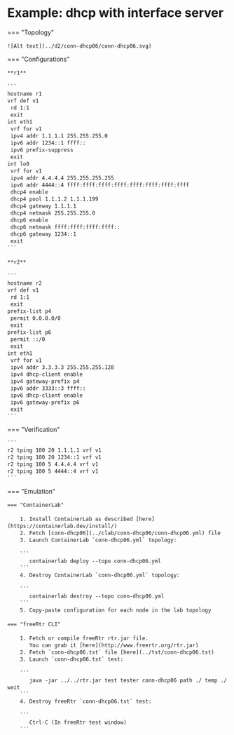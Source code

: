 # Example: dhcp with interface server

=== "Topology"

    ![Alt text](../d2/conn-dhcp06/conn-dhcp06.svg)

=== "Configurations"

    **r1**

    ```
    hostname r1
    vrf def v1
     rd 1:1
     exit
    int eth1
     vrf for v1
     ipv4 addr 1.1.1.1 255.255.255.0
     ipv6 addr 1234::1 ffff::
     ipv6 prefix-suppress
     exit
    int lo0
     vrf for v1
     ipv4 addr 4.4.4.4 255.255.255.255
     ipv6 addr 4444::4 ffff:ffff:ffff:ffff:ffff:ffff:ffff:ffff
     dhcp4 enable
     dhcp4 pool 1.1.1.2 1.1.1.199
     dhcp4 gateway 1.1.1.1
     dhcp4 netmask 255.255.255.0
     dhcp6 enable
     dhcp6 netmask ffff:ffff:ffff:ffff::
     dhcp6 gateway 1234::1
     exit
    ```

    **r2**

    ```
    hostname r2
    vrf def v1
     rd 1:1
     exit
    prefix-list p4
     permit 0.0.0.0/0
     exit
    prefix-list p6
     permit ::/0
     exit
    int eth1
     vrf for v1
     ipv4 addr 3.3.3.3 255.255.255.128
     ipv4 dhcp-client enable
     ipv4 gateway-prefix p4
     ipv6 addr 3333::3 ffff::
     ipv6 dhcp-client enable
     ipv6 gateway-prefix p6
     exit
    ```

=== "Verification"

    ```
    r2 tping 100 20 1.1.1.1 vrf v1
    r2 tping 100 20 1234::1 vrf v1
    r2 tping 100 5 4.4.4.4 vrf v1
    r2 tping 100 5 4444::4 vrf v1
    ```

=== "Emulation"

    === "ContainerLab"

        1. Install ContainerLab as described [here](https://containerlab.dev/install/)  
        2. Fetch [conn-dhcp06](../clab/conn-dhcp06/conn-dhcp06.yml) file  
        3. Launch ContainerLab `conn-dhcp06.yml` topology:  

        ```
           containerlab deploy --topo conn-dhcp06.yml  
        ```
        4. Destroy ContainerLab `conn-dhcp06.yml` topology:  

        ```
           containerlab destroy --topo conn-dhcp06.yml  
        ```
        5. Copy-paste configuration for each node in the lab topology

    === "freeRtr CLI"

        1. Fetch or compile freeRtr rtr.jar file.  
           You can grab it [here](http://www.freertr.org/rtr.jar)  
        2. Fetch `conn-dhcp06.tst` file [here](../tst/conn-dhcp06.tst)  
        3. Launch `conn-dhcp06.tst` test:  

        ```
           java -jar ../../rtr.jar test tester conn-dhcp06 path ./ temp ./ wait
        ```
        4. Destroy freeRtr `conn-dhcp06.tst` test:  

        ```
           Ctrl-C (In freeRtr test window)
        ```

